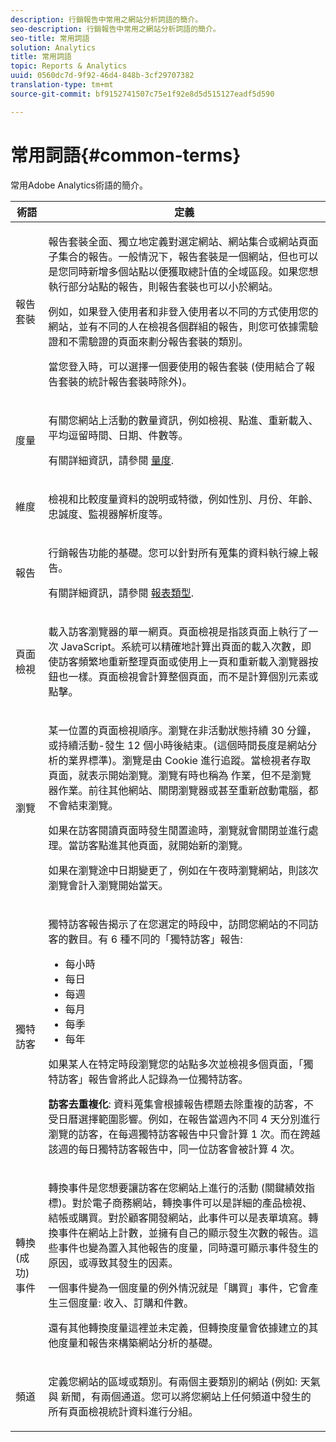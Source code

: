 ```yaml
---
description: 行銷報告中常用之網站分析詞語的簡介。
seo-description: 行銷報告中常用之網站分析詞語的簡介。
seo-title: 常用詞語
solution: Analytics
title: 常用詞語
topic: Reports & Analytics
uuid: 0560dc7d-9f92-46d4-848b-3cf29707382
translation-type: tm+mt
source-git-commit: bf9152741507c75e1f92e8d5d515127eadf5d590

---
```



# 常用詞語{#common-terms}

常用Adobe Analytics術語的簡介。

<table id="table_58F5D292485F45F9902B372E4E1E3103"> 
 <thead> 
  <tr> 
   <th colname="col1" class="entry"> 術語 </th> 
   <th colname="col2" class="entry"> 定義 </th> 
  </tr> 
 </thead>
 <tbody> 
  <tr> 
   <td colname="col1"> <p> 報告套裝 </p> </td> 
   <td colname="col2"> <p>報告套裝全面、獨立地定義對選定網站、網站集合或網站頁面子集合的報告。一般情況下，報告套裝是一個網站，但也可以是您同時新增多個站點以便獲取總計值的全域區段。如果您想執行部分站點的報告，則報告套裝也可以小於網站。 </p> <p>例如，如果登入使用者和非登入使用者以不同的方式使用您的網站，並有不同的人在檢視各個群組的報告，則您可依據需驗證和不需驗證的頁面來劃分報告套裝的類別。 </p> <p>當您登入時，可以選擇一個要使用的報告套裝 (使用結合了報告套裝的統計報告套裝時除外)。 </p> </td> 
  </tr> 
  <tr> 
   <td> <p>度量 </p> </td> 
   <td> <p>有關您網站上活動的數量資訊，例如檢視、點進、重新載入、平均逗留時間、日期、件數等。 </p> <p>有關詳細資訊，請參閱 <a scope="local" href="../../../analyze/reports-analytics/metrics.md#concept_EB00207C07BD4481AB116E62EC24E686" type="concept" format="dita"> 量度</a>. </p> </td> 
  </tr> 
  <tr> 
   <td> <p> 維度 </p> </td> 
   <td> <p>檢視和比較度量資料的說明或特徵，例如性別、月份、年齡、忠誠度、監視器解析度等。 </p> </td> 
  </tr> 
  <tr> 
   <td> <p> 報告 </p> </td> 
   <td> <p>行銷報告功能的基礎。您可以針對所有蒐集的資料執行線上報告。 </p> <p>有關詳細資訊，請參閱 <a href="../../../analyze/reports-analytics/reports.md#concept_54DA0D426E2B49F3BF0E707FE83932A6" type="concept" format="dita" scope="local"> 報表類型</a>. </p> </td> 
  </tr> 
  <tr> 
   <td> <p> 頁面檢視 </p> </td> 
   <td> <p>載入訪客瀏覽器的單一網頁。頁面檢視是指該頁面上執行了一次 JavaScript。系統可以精確地計算出頁面的載入次數，即使訪客頻繁地重新整理頁面或使用<span class="uicontrol">上一頁</span>和<span class="uicontrol">重新載入</span>瀏覽器按鈕也一樣。頁面檢視會計算整個頁面，而不是計算個別元素或點擊。 </p> </td> 
  </tr> 
  <tr> 
   <td> <p>瀏覽 </p> </td> 
   <td> <p>某一位置的頁面檢視順序。瀏覽在非活動狀態持續 30 分鐘，或持續活動-發生 12 個小時後結束。(這個時間長度是網站分析的業界標準)。瀏覽是由 Cookie 進行追蹤。當檢視者存取頁面，就表示開始瀏覽。瀏覽有時也稱為<span class="term"> 作業</span>，但不是瀏覽器作業。前往其他網站、關閉瀏覽器或甚至重新啟動電腦，都不會結束瀏覽。 </p> <p> 如果在訪客閱讀頁面時發生閒置逾時，瀏覽就會關閉並進行處理。當訪客點進其他頁面，就開始新的瀏覽。 </p> <p>如果在瀏覽途中日期變更了，例如在午夜時瀏覽網站，則該次瀏覽會計入瀏覽開始當天。 </p> </td> 
  </tr> 
  <tr> 
   <td> <p> 獨特訪客 </p> </td> 
   <td> <p>獨特訪客報告揭示了在您選定的時段中，訪問您網站的不同訪客的數目。有 6 種不同的「獨特訪客」報告: </p> 
    <ul id="ul_863B8DE8B9E74DE4A93C2C2931EEFB6D"> 
     <li id="li_21C835B71EF64B4DA821B674416C8B85">每小時 </li> 
     <li id="li_36A498AE7D7A455C8DEB3AA0F025B597">每日 </li> 
     <li id="li_30F26F8DAC664E1FA823B7BDDB7B0F8B">每週 </li> 
     <li id="li_09263F6B1E114A8DB477793B560A0417">每月 </li> 
     <li id="li_A0B2CA3D44564045B02B55AF6E392F76">每季 </li> 
     <li id="li_296BC5B02921460690F35128B1192800">每年 </li> 
    </ul> <p>如果某人在特定時段瀏覽您的站點多次並檢視多個頁面，「獨特訪客」報告會將此人記錄為一位獨特訪客。 </p> <p> <b>訪客去重複化</b>: 資料蒐集會根據報告標題去除重複的訪客，不受日曆選擇範圍影響。例如，在報告當週內不同 4 天分別進行瀏覽的訪客，在<span class="wintitle">每週獨特訪客報告</span>中只會計算 1 次。而在跨越該週的<span class="wintitle">每日獨特訪客報告</span>中，同一位訪客會被計算 4 次。 </p> </td> 
  </tr> 
  <tr> 
   <td> <p>轉換 (成功) 事件 </p> </td> 
   <td> <p>轉換事件是您想要讓訪客在您網站上進行的活動 (關鍵績效指標)。對於電子商務網站，轉換事件可以是詳細的產品檢視、結帳或購買。對於顧客開發網站，此事件可以是表單填寫。轉換事件在網站上計數，並擁有自己的顯示發生次數的報告。這些事件也變為置入其他報告的度量，同時還可顯示事件發生的原因，或導致其發生的因素。 </p> <p>一個事件變為一個度量的例外情況就是「購買」事件，它會產生三個度量: 收入、訂購和件數。 </p> <p>還有其他轉換度量這裡並未定義，但轉換度量會依據建立的其他度量和報告來構築網站分析的基礎。 </p> </td> 
  </tr> 
  <tr> 
   <td> <p>頻道 </p> </td> 
   <td> <p> 定義您網站的區域或類別。有兩個主要類別的網站 (例如: <span class="term"> 天氣</span> 與 <span class="term"> 新聞</span>，有兩個通道。您可以將您網站上任何頻道中發生的所有頁面檢視統計資料進行分組。 </p> </td> 
  </tr> 
 </tbody> 
</table>


